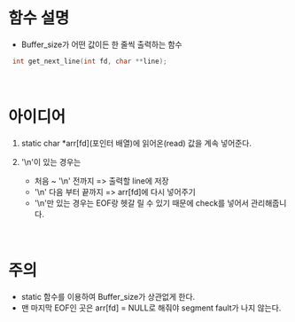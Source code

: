 # 함수 설명
- Buffer_size가 어떤 값이든 한 줄씩 출력하는 함수

```c
 int get_next_line(int fd, char **line);
```
<br/>

# 아이디어
1. static char *arr[fd](포인터 배열)에 읽어온(read) 값을 계속 넣어준다.

2. '\n'이 있는 경우는 

   - 처음 ~ '\n' 전까지 => 출력할 line에 저장 
   -  '\n' 다음 부터 끝까지 => arr[fd]에 다시 넣어주기 
   + '\n'만 있는 경우는 EOF랑 헷갈 릴 수 있기 때문에 check를 넣어서 관리해줍니다.

<br/>

# 주의
- static 함수를 이용하여 Buffer_size가 상관없게 한다.
- 맨 마지막 EOF인 곳은 arr[fd] = NULL로 해줘야 segment fault가 나지 않는다. 
